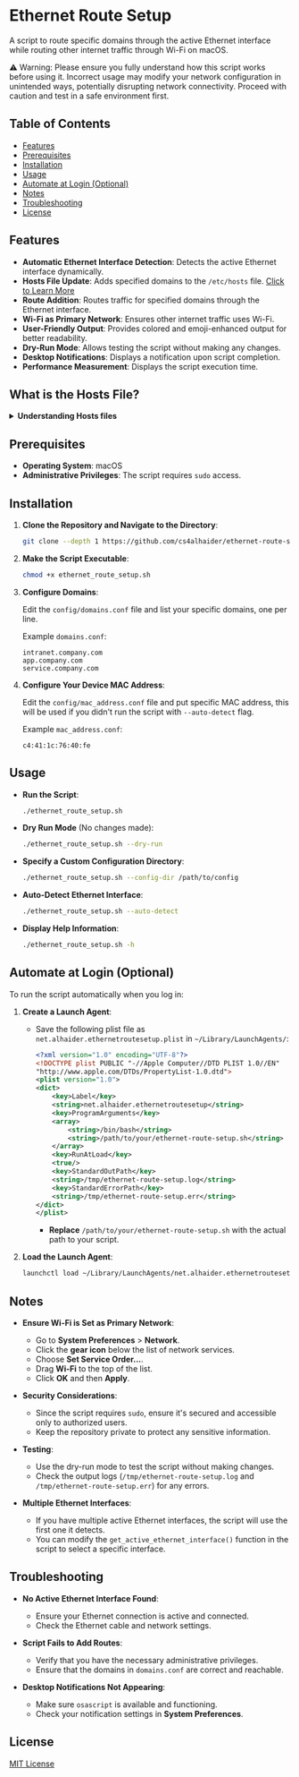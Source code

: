 # Ethernet Route Setup

A script to route specific domains through the active Ethernet interface while routing other internet traffic through Wi-Fi on macOS.

⚠️ Warning: Please ensure you fully understand how this script works before using it. Incorrect usage may modify your network configuration in unintended ways, potentially disrupting network connectivity. Proceed with caution and test in a safe environment first.

## Table of Contents

- [Features](#features)
- [Prerequisites](#prerequisites)
- [Installation](#installation)
- [Usage](#usage)
- [Automate at Login (Optional)](#automate-at-login-optional)
- [Notes](#notes)
- [Troubleshooting](#troubleshooting)
- [License](#license)

## Features

- **Automatic Ethernet Interface Detection**: Detects the active Ethernet interface dynamically.
- **Hosts File Update**: Adds specified domains to the `/etc/hosts` file. [Click to Learn More](#what-is-the-hosts-file)
- **Route Addition**: Routes traffic for specified domains through the Ethernet interface.
- **Wi-Fi as Primary Network**: Ensures other internet traffic uses Wi-Fi.
- **User-Friendly Output**: Provides colored and emoji-enhanced output for better readability.
- **Dry-Run Mode**: Allows testing the script without making any changes.
- **Desktop Notifications**: Displays a notification upon script completion.
- **Performance Measurement**: Displays the script execution time.

## What is the Hosts File?

<details>
  <summary id="what-is-the-hosts-file"><strong>Understanding Hosts files</strong></summary>

  
  The **hosts file** is a plain text file on your computer that maps domain names (like `example.com`) to IP addresses. It serves as a local, manual way to control how your computer resolves certain domain names without relying on an external DNS (Domain Name System) server.

  In macOS and Linux systems, the hosts file is typically located at `/etc/hosts`. Windows has a similar file in a different location (`C:\Windows\System32\drivers\etc\hosts`).

  ### How the Hosts File Works

  When you type a domain name (like `example.com`) into your browser, your computer first checks the hosts file to see if there’s an IP address associated with it. If the domain is found in the hosts file, your computer will use the specified IP address instead of looking it up via a DNS server on the internet. 

  For example, if your hosts file has the following entry:

  ```
  192.168.1.10 example.com
  ```

  Then whenever you try to access `example.com`, your computer will go directly to `192.168.1.10`, ignoring the DNS lookup process.

  ### Why Use the Hosts File?

  The hosts file is often used for:

  - **Testing**: Developers can use it to test websites on local servers without modifying DNS records.
  - **Overriding DNS**: It allows for overriding DNS results for specific domains, which can be helpful in network setups.
  - **Blocking Sites**: Some users add entries in the hosts file to block certain domains by pointing them to a non-existent IP.

  ### How This Script Uses the Hosts File

  This script adds entries for specified company domains to the `/etc/hosts` file. This ensures that when your computer tries to access those domains, it routes the traffic to the specific IP addresses (typically internal addresses) set in the hosts file.

  For example, adding the following entry to `/etc/hosts`:

  ```
  10.0.0.5 intranet.company.com
  ```

  would make sure that every time `intranet.company.com` is accessed on your machine, it goes to the IP `10.0.0.5`, ensuring the connection is direct and bypasses external DNS lookups.
  <br><br>
</details>

## Prerequisites

- **Operating System**: macOS
- **Administrative Privileges**: The script requires `sudo` access.


## Installation

1. **Clone the Repository and Navigate to the Directory**:

   ```bash
   git clone --depth 1 https://github.com/cs4alhaider/ethernet-route-setup.git && cd ethernet-route-setup
   ```
   
2. **Make the Script Executable**:

   ```bash
   chmod +x ethernet_route_setup.sh
   ```

3. **Configure Domains**:

    Edit the `config/domains.conf` file and list your specific domains, one per line.

     Example `domains.conf`:

     ```
     intranet.company.com
     app.company.com
     service.company.com
     ```
 4. **Configure Your Device MAC Address**:

    Edit the `config/mac_address.conf` file and put specific MAC address, this will be used if you didn't run the script with `--auto-detect` flag.

     Example `mac_address.conf`:

     ```
     c4:41:1c:76:40:fe
     ```

## Usage

- **Run the Script**:

  ```bash
  ./ethernet_route_setup.sh
  ```

- **Dry Run Mode** (No changes made):

  ```bash
  ./ethernet_route_setup.sh --dry-run
  ```

- **Specify a Custom Configuration Directory**:

  ```bash
  ./ethernet_route_setup.sh --config-dir /path/to/config
  ```

- **Auto-Detect Ethernet Interface**:

  ```bash
  ./ethernet_route_setup.sh --auto-detect
  ```

- **Display Help Information**:

  ```bash
  ./ethernet_route_setup.sh -h
  ```

## Automate at Login (Optional)

To run the script automatically when you log in:

1. **Create a Launch Agent**:

   - Save the following plist file as `net.alhaider.ethernetroutesetup.plist` in `~/Library/LaunchAgents/`:

     ```xml
     <?xml version="1.0" encoding="UTF-8"?>
     <!DOCTYPE plist PUBLIC "-//Apple Computer//DTD PLIST 1.0//EN"
     "http://www.apple.com/DTDs/PropertyList-1.0.dtd">
     <plist version="1.0">
     <dict>
         <key>Label</key>
         <string>net.alhaider.ethernetroutesetup</string>
         <key>ProgramArguments</key>
         <array>
             <string>/bin/bash</string>
             <string>/path/to/your/ethernet-route-setup.sh</string>
         </array>
         <key>RunAtLoad</key>
         <true/>
         <key>StandardOutPath</key>
         <string>/tmp/ethernet-route-setup.log</string>
         <key>StandardErrorPath</key>
         <string>/tmp/ethernet-route-setup.err</string>
     </dict>
     </plist>
     ```

     - **Replace** `/path/to/your/ethernet-route-setup.sh` with the actual path to your script.

2. **Load the Launch Agent**:

   ```bash
   launchctl load ~/Library/LaunchAgents/net.alhaider.ethernetroutesetup.plist
   ```

## Notes

- **Ensure Wi-Fi is Set as Primary Network**:

  - Go to **System Preferences** > **Network**.
  - Click the **gear icon** below the list of network services.
  - Choose **Set Service Order...**.
  - Drag **Wi-Fi** to the top of the list.
  - Click **OK** and then **Apply**.

- **Security Considerations**:

  - Since the script requires `sudo`, ensure it's secured and accessible only to authorized users.
  - Keep the repository private to protect any sensitive information.

- **Testing**:

  - Use the dry-run mode to test the script without making changes.
  - Check the output logs (`/tmp/ethernet-route-setup.log` and `/tmp/ethernet-route-setup.err`) for any errors.

- **Multiple Ethernet Interfaces**:

  - If you have multiple active Ethernet interfaces, the script will use the first one it detects.
  - You can modify the `get_active_ethernet_interface()` function in the script to select a specific interface.

## Troubleshooting

- **No Active Ethernet Interface Found**:

  - Ensure your Ethernet connection is active and connected.
  - Check the Ethernet cable and network settings.

- **Script Fails to Add Routes**:

  - Verify that you have the necessary administrative privileges.
  - Ensure that the domains in `domains.conf` are correct and reachable.

- **Desktop Notifications Not Appearing**:

  - Make sure `osascript` is available and functioning.
  - Check your notification settings in **System Preferences**.

## License

[MIT License](LICENSE)
